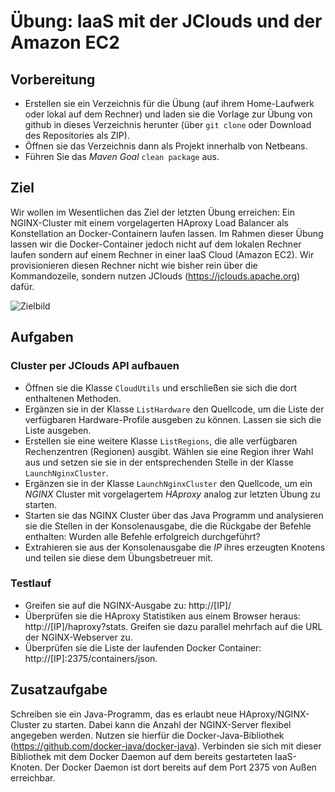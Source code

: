 # Übung: IaaS mit der JClouds und der Amazon EC2

## Vorbereitung
* Erstellen sie ein Verzeichnis für die Übung (auf ihrem Home-Laufwerk oder lokal auf dem Rechner) und laden sie die Vorlage zur Übung von github in dieses Verzeichnis herunter (über `git clone` oder Download des Repositories als ZIP).
* Öffnen sie das Verzeichnis dann als Projekt innerhalb von Netbeans.
* Führen Sie das *Maven Goal* `clean package` aus.

## Ziel
Wir wollen im Wesentlichen das Ziel der letzten Übung erreichen: Ein NGINX-Cluster mit einem vorgelagerten HAproxy Load Balancer als Konstellation an Docker-Containern laufen lassen. Im Rahmen dieser Übung lassen wir die Docker-Container jedoch nicht auf dem lokalen Rechner laufen sondern auf einem Rechner in einer IaaS Cloud (Amazon EC2). Wir provisionieren diesen Rechner nicht wie bisher rein über die Kommandozeile, sondern nutzen JClouds (https://jclouds.apache.org) dafür.

![Zielbild](ziel.png)

## Aufgaben

### Cluster per JClouds API aufbauen
* Öffnen sie die Klasse `CloudUtils` und erschließen sie sich die dort enthaltenen Methoden.
* Ergänzen sie in der Klasse `ListHardware` den Quellcode, um die Liste der verfügbaren Hardware-Profile ausgeben zu können. Lassen sie sich die Liste ausgeben.
* Erstellen sie eine weitere Klasse `ListRegions`, die alle verfügbaren Rechenzentren (Regionen) ausgibt. Wählen sie eine Region ihrer Wahl aus und setzen sie sie in der entsprechenden Stelle in der Klasse `LaunchNginxCluster`.
* Ergänzen sie in der Klasse `LaunchNginxCluster` den Quellcode, um ein *NGINX* Cluster mit vorgelagertem *HAproxy* analog zur letzten Übung zu starten.
* Starten sie das NGINX Cluster über das Java Programm und analysieren sie die Stellen in der Konsolenausgabe, die die Rückgabe der Befehle enthalten: Wurden alle Befehle erfolgreich durchgeführt?
* Extrahieren sie aus der Konsolenausgabe die *IP* ihres erzeugten Knotens und teilen sie diese dem Übungsbetreuer mit.

### Testlauf
* Greifen sie auf die NGINX-Ausgabe zu: http://[IP]/
* Überprüfen sie die HAproxy Statistiken aus einem Browser heraus: http://[IP]/haproxy?stats. Greifen sie dazu parallel mehrfach auf die URL der NGINX-Webserver zu.
* Überprüfen sie die Liste der laufenden Docker Container: http://[IP]:2375/containers/json.

## Zusatzaufgabe
Schreiben sie ein Java-Programm, das es erlaubt neue HAproxy/NGINX-Cluster zu starten. Dabei kann die Anzahl der NGINX-Server flexibel angegeben werden. Nutzen sie hierfür die Docker-Java-Bibliothek (https://github.com/docker-java/docker-java). Verbinden sie sich mit dieser Bibliothek mit dem Docker Daemon auf dem bereits gestarteten IaaS-Knoten. Der Docker Daemon ist dort bereits auf dem Port 2375 von Außen erreichbar.

